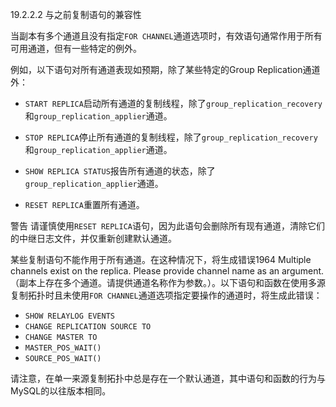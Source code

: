 19.2.2.2 与之前复制语句的兼容性

当副本有多个通道且没有指定`FOR CHANNEL`通道选项时，有效语句通常作用于所有可用通道，但有一些特定的例外。

例如，以下语句对所有通道表现如预期，除了某些特定的Group Replication通道外：

- `START REPLICA`启动所有通道的复制线程，除了`group_replication_recovery`和`group_replication_applier`通道。

- `STOP REPLICA`停止所有通道的复制线程，除了`group_replication_recovery`和`group_replication_applier`通道。

- `SHOW REPLICA STATUS`报告所有通道的状态，除了`group_replication_applier`通道。

- `RESET REPLICA`重置所有通道。

警告
请谨慎使用`RESET REPLICA`语句，因为此语句会删除所有现有通道，清除它们的中继日志文件，并仅重新创建默认通道。

某些复制语句不能作用于所有通道。在这种情况下，将生成错误1964 Multiple channels exist on the replica. Please provide channel name as an argument.（副本上存在多个通道。请提供通道名称作为参数。）。以下语句和函数在使用多源复制拓扑时且未使用`FOR CHANNEL`通道选项指定要操作的通道时，将生成此错误：

- `SHOW RELAYLOG EVENTS`
- `CHANGE REPLICATION SOURCE TO`
- `CHANGE MASTER TO`
- `MASTER_POS_WAIT()`
- `SOURCE_POS_WAIT()`

请注意，在单一来源复制拓扑中总是存在一个默认通道，其中语句和函数的行为与MySQL的以往版本相同。